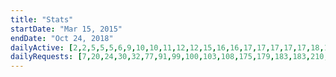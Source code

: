 ```yaml
---
title: "Stats"
startDate: "Mar 15, 2015"
endDate: "Oct 24, 2018"
dailyActive: [2,2,5,5,5,6,9,10,10,11,12,12,15,16,16,17,17,17,17,17,18,18,19,19,19,20,20,20,25,29,31,36,43,44,44,45,46,46,46,46,46,48,48,48,48,49,50,50,50,50,50,50,51,51,51,51,54,54,56,57,60,64,69,70,72,72,73,75,76,77,77,77,77,77,78,83,84,90,97,102,105,112,119,124,133,137,141,144,154,158,167,171,174,186,191,200,211,219,227,231]
dailyRequests: [7,20,24,30,32,77,91,99,100,103,108,175,179,183,183,210,219,231,234,239,245,246,246,266,302,310,313,322,326,330,334,335,341,343,345,348,352,373,385,390,404,412,416,425,431,434,442,446,453,457,468,473,482,485,495,504,517,527,537,542,558,569,576,583,596,604,610,619,629,637,646,654,660,666,693,733,1101,1199,1315,1397,1448,1499,1534,1580,1620,1643,1764,1810,1889,1939,1975,2023,2064,2112,2151,2305,2389,2436,2488,2533]
---
```

